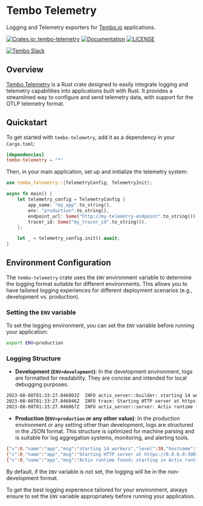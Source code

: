 <!-- ![Tembo.io — Logging and Telemetry for Rust applications.](https://path.to/your/logo.png) -->

# Tembo Telemetry

Logging and Telemetry exporters for [Tembo.io](https://tembo.io) applications.

[![Crates.io: tembo-telemetry](https://img.shields.io/crates/v/tembo-telemetry.svg)](https://crates.io/crates/tembo-telemetry)
[![Documentation](https://docs.rs/tembo-telemetry/badge.svg)](https://docs.rs/tembo-telemetry)
[![LICENSE](https://img.shields.io/crates/l/tembo-telemetry)](./LICENSE)
<!-- [![GitHub Actions CI](https://github.com/tembo-io/tembo-telemetry/workflows/CI/badge.svg)](https://github.com/tembo-io/tembo-telemetry/actions?query=workflow%3ACI+branch%3Amain) -->
[![Tembo Slack](https://img.shields.io/badge/slack-@tembocommunity-brightgreen.svg?logo=slack)](https://tembocommunity.slack.com)

## Overview

[Tembo Telemetry](https://github.com/tembo-io/tembo-telemetry) is a Rust crate designed to easily integrate logging and telemetry capabilities into applications built with Rust. It provides a streamlined way to configure and send telemetry data, with support for the OTLP telemetry format.

## Quickstart

To get started with `tembo-telemetry`, add it as a dependency in your `Cargo.toml`:

```toml
[dependencies]
tembo-telemetry = "*"
```

Then, in your main application, set up and initialize the telemetry system:

```rust
use tembo_telemetry::{TelemetryConfig, TelemetryInit};

async fn main() {
    let telemetry_config = TelemetryConfig {
        app_name: "my_app".to_string(),
        env: "production".to_string(),
        endpoint_url: Some("http://my-telemetry-endpoint".to_string()),
        tracer_id: Some("my_tracer_id".to_string()),
    };

    let _ = telemetry_config.init().await;
}
```

## Environment Configuration

The `tembo-telemetry` crate uses the `ENV` environment variable to determine the logging format suitable for different environments. This allows you to have tailored logging experiences for different deployment scenarios (e.g., development vs. production).

### Setting the `ENV` variable

To set the logging environment, you can set the `ENV` variable before running your application:

```bash
export ENV=production
```

### Logging Structure

- **Development (`ENV=development`)**: 
  In the development environment, logs are formatted for readability. They are concise and intended for local debugging purposes.

```bash
2023-08-08T01:33:27.046003Z  INFO actix_server::builder: starting 14 workers
2023-08-08T01:33:27.046046Z  INFO trace: Starting HTTP server at https://0.0.0.0:3001/
2023-08-08T01:33:27.046067Z  INFO actix_server::server: Actix runtime found; starting in Actix runtime
```
  
- **Production (`ENV=production` or any other value)**:
  In the production environment or any setting other than development, logs are structured in the JSON format. This structure is optimized for machine parsing and is suitable for log aggregation systems, monitoring, and alerting tools.

```bash
{"v":0,"name":"app","msg":"starting 14 workers","level":30,"hostname":"gwaihir","pid":300368,"time":"2023-08-08T01:34:19.145972575Z","target":"actix_server::builder","line":200,"file":"/home/nhudson/.cargo/registry/src/index.crates.io-6f17d22bba15001f/actix-server-2.2.0/src/builder.rs"}
{"v":0,"name":"app","msg":"Starting HTTP server at https://0.0.0.0:3001/","level":30,"hostname":"gwaihir","pid":300368,"time":"2023-08-08T01:34:19.146026447Z","target":"app","line":66,"file":"src/main.rs"}
{"v":0,"name":"app","msg":"Actix runtime found; starting in Actix runtime","level":30,"hostname":"gwaihir","pid":300368,"time":"2023-08-08T01:34:19.146055049Z","target":"actix_server::server","line":196,"file":"/home/nhudson/.cargo/registry/src/index.crates.io-6f17d22bba15001f/actix-server-2.2.0/src/server.rs"}
```

By default, if the `ENV` variable is not set, the logging will be in the non-development format.

To get the best logging experience tailored for your environment, always ensure to set the `ENV` variable appropriately before running your application.
